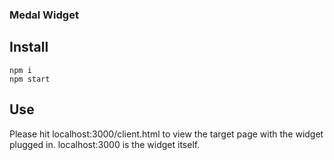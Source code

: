 ### Medal Widget

## Install
```shell
npm i
npm start
```

## Use
Please hit localhost:3000/client.html to view the target page with the widget plugged in.
localhost:3000 is the widget itself.